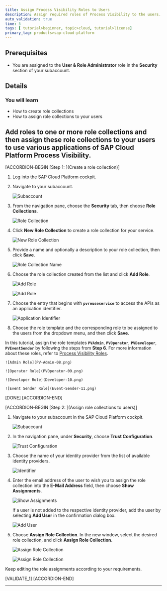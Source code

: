```yaml
---
title: Assign Process Visibility Roles to Users
description: Assign required roles of Process Visibility to the users.
auto_validation: true
time: 5
tags: [ tutorial>beginner, topic>cloud, tutorial>license]
primary_tag: products>sap-cloud-platform
---
```


## Prerequisites
 - You are assigned to the **User & Role Administrator** role in the **Security** section of your subaccount.

## Details
### You will learn
  - How to create role collections
  - How to assign role collections to your users

Add roles to one or more role collections and then assign these role collections to your users to use various applications of SAP Cloud Platform Process Visibility.
---

[ACCORDION-BEGIN [Step 1: ](Create a role collection)]

1. Log into the SAP Cloud Platform cockpit.

2. Navigate to your subaccount.

    ![Subaccount](Sub-Account-01.png)

3. From the navigation pane, choose the **Security** tab, then choose **Role Collections**.

    ![Role Collection](Role-Collections-02.png)

4. Click **New Role Collection** to create a role collection for your service.

    ![New Role Collection](New-Role-Collection-03.png)

5. Provide a name and optionally a description to your role collection, then click **Save**.

    ![Role Collection Name](Role-Collection-Name-04.png)

6. Choose the role collection created from the list and click **Add Role**.

    ![Add Role](Add-Role-05.png)

    ![Add Role](Add-Role-06.png)

7. Choose the entry that begins with **`pvreuseservice`** to access the APIs as an application identifier.

    ![Application Identifier](Application-Identifier-07.png)

8. Choose the role template and the corresponding role to be assigned to the users from the dropdown menu, and then click **Save**.

In this tutorial, assign the role templates **`PVAdmin`**, **`PVOperator`**, **`PVDeveloper`**, **`PVEventSender`** by following the steps from **Step 6**. For more information about these roles, refer to [Process Visibility Roles](https://help.sap.com/viewer/62fd39fa3eae4046b23dba285e84bfd4/Cloud/en-US/e395bfade9c64d89922c561c4b92979f.html).

    ![Admin Role](PV-Admin-08.png)

    ![Operator Role](PVOperator-09.png)

    ![Developer Role](Developer-10.png)

    ![Event Sender Role](Event-Sender-11.png)

[DONE]
[ACCORDION-END]

[ACCORDION-BEGIN [Step 2: ](Assign role collections to users)]

1. Navigate to your subaccount in the SAP Cloud Platform cockpit.

    ![Subaccount](Sub-Account-01.png)

2. In the navigation pane, under **Security**, choose **Trust Configuration**.

    ![Trust Configuration](Trust-configuration-13.png)

3. Choose the name of your identity provider from the list of available identity providers.

    ![Identifier](Identifier-14.png)

4. Enter the email address of the user to wish you to assign the role collection into the **E-Mail Address** field, then choose **Show Assignments**.

    ![Show Assignments](Show-Assignments-15.png)

    If a user is not added to the respective identity provider, add the user by selecting **Add User** in the confirmation dialog box.

    ![Add User](Add-User-16.png)

5. Choose **Assign Role Collection**. In the new window, select the desired role collection, and click **Assign Role Collection**.

    ![Assign Role Collection](Assign-Role-Collection-17.png)

    ![Assign Role Collection](Assign-Role-Collection-18.png)

Keep editing the role assignments according to your requirements.

[VALIDATE_1]
[ACCORDION-END]


---
